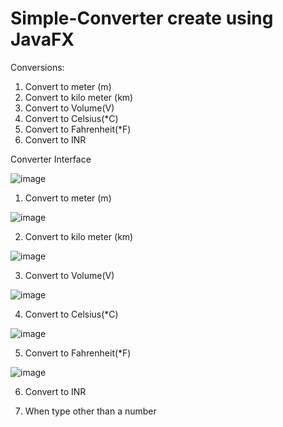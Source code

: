 # Simple-Converter create using JavaFX

Conversions:
  1. Convert to meter (m)
  2. Convert to kilo meter (km)
  3. Convert to Volume(V)	
  4. Convert to Celsius(*C)
  5. Convert to Fahrenheit(*F)
  6. Convert to INR
  
  
Converter Interface

![image](https://user-images.githubusercontent.com/73025102/202920077-26bb8ef9-1ae8-41ae-a89f-42deb9e51786.png)


1. Convert to meter (m)

![image](https://user-images.githubusercontent.com/73025102/202920096-b56cece0-03df-41d4-b7b0-fe933881acc3.png)


2. Convert to kilo meter (km)

![image](https://user-images.githubusercontent.com/73025102/202920104-a7aa6abd-bc9c-4df7-bc7a-a8ddaa6ff214.png)


3. Convert to Volume(V)

![image](https://user-images.githubusercontent.com/73025102/202920112-f1186052-56d6-4706-b5ed-813b54e6e955.png)


4. Convert to Celsius(*C)

![image](https://user-images.githubusercontent.com/73025102/202920237-62c260ce-941c-4b86-9be8-d363d7d79103.png)


5. Convert to Fahrenheit(*F)

![image](https://user-images.githubusercontent.com/73025102/202920248-73034dd3-4c3c-4aa5-afff-3da1ada6fb0a.png)


6. Convert to INR

7. When type other than a number
